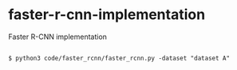 # faster-r-cnn-implementation
Faster R-CNN implementation

```

$ python3 code/faster_rcnn/faster_rcnn.py -dataset "dataset A"

```
